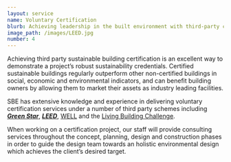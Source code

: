 ```yaml
---
layout: service
name: Voluntary Certification
blurb: Achieving leadership in the built environment with third-party certification
image_path: /images/LEED.jpg
number: 4
---
```



Achieving third party sustainable building certification is an excellent way to demonstrate a project’s robust sustainability credentials. Certified sustainable buildings regularly outperform other non-certified buildings in social, economic and environmental indicators, and can benefit building owners by allowing them to market their assets as industry leading facilities.

SBE has extensive knowledge and experience in delivering voluntary certification services under a number of third party schemes including ***[Green Star](http://new.gbca.org.au/)***, ***[LEED](https://new.usgbc.org/leed)***, [WELL](https://www.wellcertified.com/en/start-a-project)&nbsp;and the [Living Building Challenge](https://living-future.org/lbc/).

When working on a certification project, our staff will provide consulting services throughout the concept, planning, design and construction phases in order to guide the design team towards an holistic environmental design which achieves the client’s desired target.
